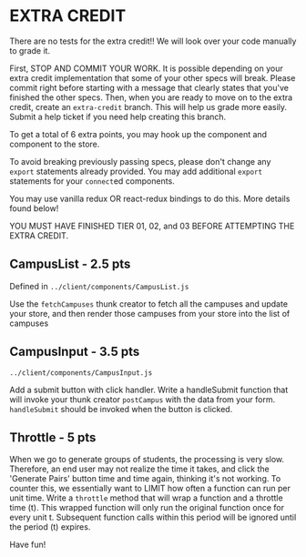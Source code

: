 # EXTRA CREDIT

There are no tests for the extra credit!! We will look over your code manually to grade it.

First, STOP AND COMMIT YOUR WORK. It is possible depending on your extra credit implementation that some of your other specs will break. Please commit right before starting with a message that clearly states that you've finished the other specs. Then, when you are ready to move on to the extra credit, create an `extra-credit` branch. This will help us grade more easily. Submit a help ticket if you need help creating this branch.

To get a total of 6 extra points, you may hook up the <CampusList /> component and <CampusInput /> component to the store.

To avoid breaking previously passing specs, please don't change any `export` statements already provided. You may add additional `export` statements for your `connect`ed components.

You may use vanilla redux OR react-redux bindings to do this. More details found below!

YOU MUST HAVE FINISHED TIER 01, 02, and 03 BEFORE ATTEMPTING THE EXTRA CREDIT.

## CampusList - 2.5 pts

Defined in `../client/components/CampusList.js`

Use the `fetchCampuses` thunk creator to fetch all the campuses and update your store, and then render those campuses from your store into the list of campuses

## CampusInput - 3.5 pts

`../client/components/CampusInput.js`

Add a submit button with click handler. Write a handleSubmit function that will invoke your thunk creator `postCampus` with the data from your form. `handleSubmit` should be invoked when the button is clicked.

## Throttle - 5 pts

When we go to generate groups of students, the processing is very slow. Therefore, an end user may not realize the time it takes, and click the 'Generate Pairs' button time and time again, thinking it's not working. To counter this, we essentially want to LIMIT how often a function can run per unit time. Write a `throttle` method that will wrap a function and a throttle time (t). This wrapped function will only run the original function once for every unit t. Subsequent function calls within this period will be ignored until the period (t) expires.

Have fun!
